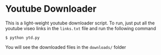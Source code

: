 # Youtube Downloader

This is a light-weight youtube downloader script. To run, just put all the youtube
viseo links in the `links.txt` file and run the following command

```shell
$ python ytd.py
```
You will see the downloaded files in the `downloads/` folder
